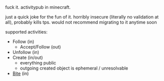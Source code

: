fuck it. activitypub in minecraft.

just a quick joke for the fun of it. horribly insecure (literally no validation at all), probably kills tps. would not recommend migrating to it anytime soon

supported activities:

- Follow (in)
    - Accept/Follow (out)
- Unfollow (in)
- Create (in/out)
  - everything public
  - outgoing created object is ephemeral / unresolvable
- [Bite](https://ns.mia.jetzt/as/) (in)